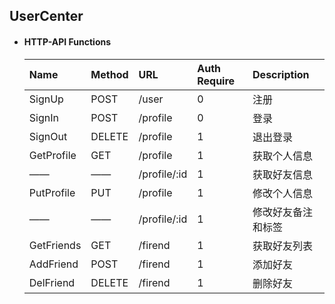## UserCenter
- #### HTTP-API Functions 

  | Name       | Method | URL          | Auth Require | Description        |
  | :--------- | :----- | :----------- | :----------- | :----------------- |
  | SignUp     | POST   | /user        | 0            | 注册               |
  | SignIn     | POST   | /profile     | 0            | 登录               |
  | SignOut    | DELETE | /profile     | 1            | 退出登录           |
  | GetProfile | GET    | /profile     | 1            | 获取个人信息       |
  | ——         | ——     | /profile/:id | 1            | 获取好友信息       |
  | PutProfile | PUT    | /profile     | 1            | 修改个人信息       |
  | ——         | ——     | /profile/:id | 1            | 修改好友备注和标签 |
  | GetFriends | GET    | /firend      | 1            | 获取好友列表       |
  | AddFriend  | POST   | /firend      | 1            | 添加好友           |
  | DelFriend  | DELETE | /firend      | 1            | 删除好友           |

  ### 



